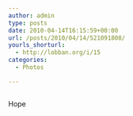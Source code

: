 ```yaml
---
author: admin
type: posts
date: 2010-04-14T16:15:59+00:00
url: /posts/2010/04/14/521091808/
yourls_shorturl:
  - http://lobban.org/i/15
categories:
  - Photos

---
```

<div class="figure">
  <img src="http://andy.lobban.org/photo/1280/521091808/1/tumblr_l0vjunLFmD1qzrl7b" alt="" />
</div>

Hope